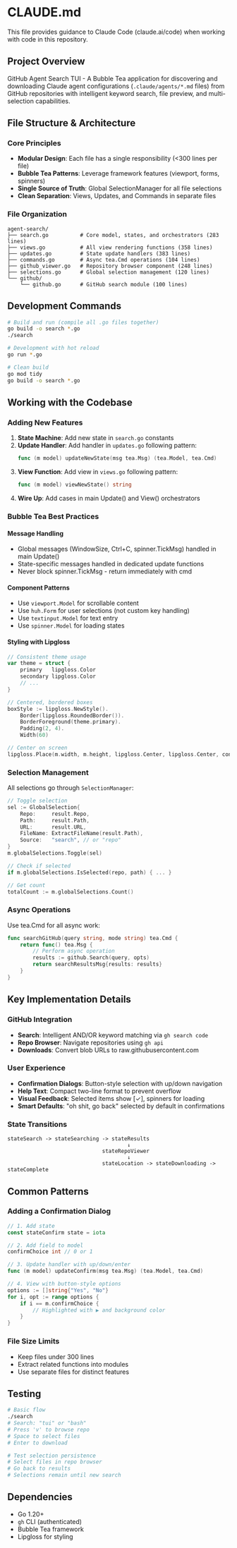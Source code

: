 # CLAUDE.md

This file provides guidance to Claude Code (claude.ai/code) when working with code in this repository.

## Project Overview

GitHub Agent Search TUI - A Bubble Tea application for discovering and downloading Claude agent configurations (`.claude/agents/*.md` files) from GitHub repositories with intelligent keyword search, file preview, and multi-selection capabilities.

## File Structure & Architecture

### Core Principles
- **Modular Design**: Each file has a single responsibility (<300 lines per file)
- **Bubble Tea Patterns**: Leverage framework features (viewport, forms, spinners)
- **Single Source of Truth**: Global SelectionManager for all file selections
- **Clean Separation**: Views, Updates, and Commands in separate files

### File Organization
```
agent-search/
├── search.go          # Core model, states, and orchestrators (283 lines)
├── views.go           # All view rendering functions (358 lines)
├── updates.go         # State update handlers (383 lines)
├── commands.go        # Async tea.Cmd operations (104 lines)
├── github_viewer.go   # Repository browser component (248 lines)
├── selections.go      # Global selection management (120 lines)
└── github/
    └── github.go      # GitHub search module (100 lines)
```

## Development Commands

```bash
# Build and run (compile all .go files together)
go build -o search *.go
./search

# Development with hot reload
go run *.go

# Clean build
go mod tidy
go build -o search *.go
```

## Working with the Codebase

### Adding New Features
1. **State Machine**: Add new state in `search.go` constants
2. **Update Handler**: Add handler in `updates.go` following pattern:
   ```go
   func (m model) updateNewState(msg tea.Msg) (tea.Model, tea.Cmd)
   ```
3. **View Function**: Add view in `views.go` following pattern:
   ```go
   func (m model) viewNewState() string
   ```
4. **Wire Up**: Add cases in main Update() and View() orchestrators

### Bubble Tea Best Practices

#### Message Handling
- Global messages (WindowSize, Ctrl+C, spinner.TickMsg) handled in main Update()
- State-specific messages handled in dedicated update functions
- Never block spinner.TickMsg - return immediately with cmd

#### Component Patterns
- Use `viewport.Model` for scrollable content
- Use `huh.Form` for user selections (not custom key handling)
- Use `textinput.Model` for text entry
- Use `spinner.Model` for loading states

#### Styling with Lipgloss
```go
// Consistent theme usage
var theme = struct {
    primary   lipgloss.Color
    secondary lipgloss.Color
    // ...
}

// Centered, bordered boxes
boxStyle := lipgloss.NewStyle().
    Border(lipgloss.RoundedBorder()).
    BorderForeground(theme.primary).
    Padding(2, 4).
    Width(60)

// Center on screen
lipgloss.Place(m.width, m.height, lipgloss.Center, lipgloss.Center, content)
```

### Selection Management

All selections go through `SelectionManager`:
```go
// Toggle selection
sel := GlobalSelection{
    Repo:     result.Repo,
    Path:     result.Path,
    URL:      result.URL,
    FileName: ExtractFileName(result.Path),
    Source:   "search", // or "repo"
}
m.globalSelections.Toggle(sel)

// Check if selected
if m.globalSelections.IsSelected(repo, path) { ... }

// Get count
totalCount := m.globalSelections.Count()
```

### Async Operations

Use tea.Cmd for all async work:
```go
func searchGitHub(query string, mode string) tea.Cmd {
    return func() tea.Msg {
        // Perform async operation
        results := github.Search(query, opts)
        return searchResultsMsg{results: results}
    }
}
```

## Key Implementation Details

### GitHub Integration
- **Search**: Intelligent AND/OR keyword matching via `gh search code`
- **Repo Browser**: Navigate repositories using `gh api`
- **Downloads**: Convert blob URLs to raw.githubusercontent.com

### User Experience
- **Confirmation Dialogs**: Button-style selection with up/down navigation
- **Help Text**: Compact two-line format to prevent overflow
- **Visual Feedback**: Selected items show [✓], spinners for loading
- **Smart Defaults**: "oh shit, go back" selected by default in confirmations

### State Transitions
```
stateSearch -> stateSearching -> stateResults
                                      ↓
                              stateRepoViewer
                                      ↓
                              stateLocation -> stateDownloading -> stateComplete
```

## Common Patterns

### Adding a Confirmation Dialog
```go
// 1. Add state
const stateConfirm state = iota

// 2. Add field to model
confirmChoice int // 0 or 1

// 3. Update handler with up/down/enter
func (m model) updateConfirm(msg tea.Msg) (tea.Model, tea.Cmd)

// 4. View with button-style options
options := []string{"Yes", "No"}
for i, opt := range options {
    if i == m.confirmChoice {
        // Highlighted with ▶ and background color
    }
}
```

### File Size Limits
- Keep files under 300 lines
- Extract related functions into modules
- Use separate files for distinct features

## Testing

```bash
# Basic flow
./search
# Search: "tui" or "bash"
# Press 'v' to browse repo
# Space to select files
# Enter to download

# Test selection persistence
# Select files in repo browser
# Go back to results
# Selections remain until new search
```

## Dependencies

- Go 1.20+
- `gh` CLI (authenticated)
- Bubble Tea framework
- Lipgloss for styling
